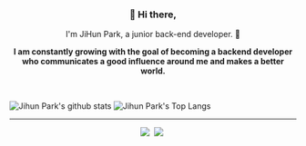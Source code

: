<h3 align="center"> 👋 Hi there,</h3>
<p align="center">
I'm JiHun Park, a junior back-end developer. 🌱 <br>
</p>

<p align="center" style="font-weight: bold">I am constantly growing with the goal of becoming a backend developer<br/>who communicates a good influence around me and makes a better world.</p></br>

![Jihun Park's github stats](https://github-readme-stats.vercel.app/api?username=jihunparkme&show_icons=true&theme=vue)
![Jihun Park's Top Langs](https://github-readme-stats.vercel.app/api/top-langs/?username=jihunparkme&layout=compact&theme=vue)

---

<p align="center" align="right">
  <a target="_blank" href="https://jihunparkme.github.io/"><img src="https://img.shields.io/badge/Github-181717.svg?&style=flat-red&logo=GitBlog&logoColor=FFFFFF"></a>&nbsp;
  <a target="_blank" href="https://data-make.tistory.com/"><img src="https://img.shields.io/badge/Blogger-FF7F00.svg?&style=flat-red&logo=TistoryBlog&logoColor=FFFFFF"></a>&nbsp;
</p>

<!--
Here are some ideas to get you started:

- 🔭 I’m currently working on ...
- 🌱 I’m currently learning ...
- 👯 I’m looking to collaborate on ...
- 🤔 I’m looking for help with ...
- 💬 Ask me about ...
- 📫 How to reach me: ...
- 😄 Pronouns: ...
- ⚡ Fun fact: ...

https://simpleicons.org/
-->
